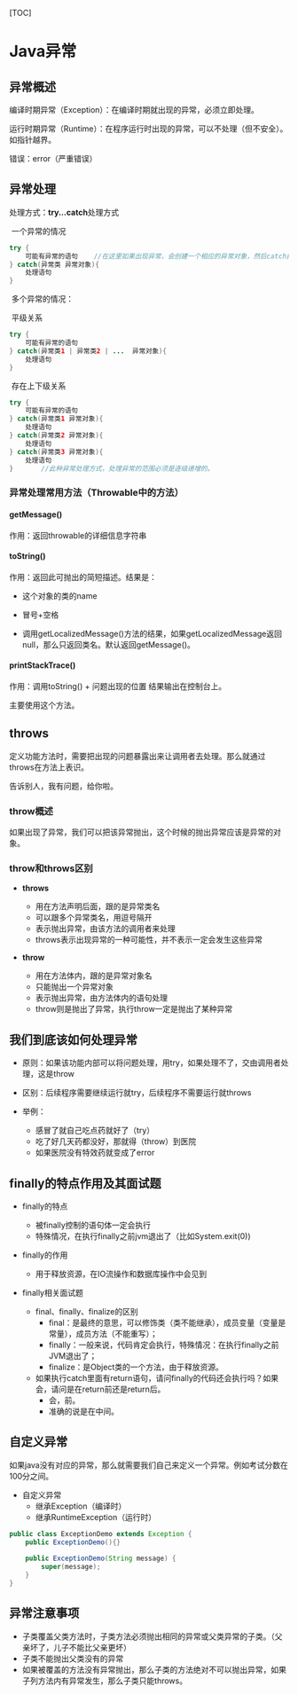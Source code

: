 [TOC]

# Java异常

## 异常概述

编译时期异常（Exception）：在编译时期就出现的异常，必须立即处理。

运行时期异常（Runtime）：在程序运行时出现的异常，可以不处理（但不安全）。如指针越界。

错误：error（严重错误）

## 异常处理

处理方式：**try...catch**处理方式

​	一个异常的情况

```java
try {
    可能有异常的语句	//在这里如果出现异常，会创建一个相应的异常对象，然后catch接收这个对象进行处理。
} catch(异常类 异常对象){
	处理语句
}
```

​	多个异常的情况：

​		平级关系

```java
try {
    可能有异常的语句
} catch(异常类1 | 异常类2 | ...  异常对象){
	处理语句
}
```

​		存在上下级关系

```java
try {
    可能有异常的语句
} catch(异常类1 异常对象){
	处理语句
} catch(异常类2 异常对象){
	处理语句
} catch(异常类3 异常对象){
	处理语句
}		//此种异常处理方式，处理异常的范围必须是逐级递增的。
```

### 异常处理常用方法（Throwable中的方法）

#### getMessage()

作用：返回throwable的详细信息字符串

#### toString()

作用：返回此可抛出的简短描述。结果是：

- 这个对象的类的name

- 冒号+空格

- 调用getLocalizedMessage()方法的结果，如果getLocalizedMessage返回null，那么只返回类名。默认返回getMessage()。

#### printStackTrace()

作用：调用toString() + 问题出现的位置	结果输出在控制台上。

主要使用这个方法。

## throws

定义功能方法时，需要把出现的问题暴露出来让调用者去处理。那么就通过throws在方法上表识。

告诉别人，我有问题，给你啦。

### throw概述

如果出现了异常，我们可以把该异常抛出，这个时候的抛出异常应该是异常的对象。

### throw和throws区别

- **throws**
  - 用在方法声明后面，跟的是异常类名
  - 可以跟多个异常类名，用逗号隔开
  - 表示抛出异常，由该方法的调用者来处理
  - throws表示出现异常的一种可能性，并不表示一定会发生这些异常

- **throw**
  - 用在方法体内，跟的是异常对象名
  - 只能抛出一个异常对象
  - 表示抛出异常，由方法体内的语句处理
  - throw则是抛出了异常，执行throw一定是抛出了某种异常

## 我们到底该如何处理异常

- 原则：如果该功能内部可以将问题处理，用try，如果处理不了，交由调用者处理，这是throw

- 区别：后续程序需要继续运行就try，后续程序不需要运行就throws

- 举例：
  - 感冒了就自己吃点药就好了（try）
  - 吃了好几天药都没好，那就得（throw）到医院
  - 如果医院没有特效药就变成了error

## finally的特点作用及其面试题

- finally的特点
  - 被finally控制的语句体一定会执行
  - 特殊情况，在执行finally之前jvm退出了（比如System.exit(0))

- finally的作用
  - 用于释放资源，在IO流操作和数据库操作中会见到

- finally相关面试题
  - final、finally、finalize的区别
    - final：是最终的意思，可以修饰类（类不能继承），成员变量（变量是常量），成员方法（不能重写）；
    - finally：一般来说，代码肯定会执行，特殊情况：在执行finally之前JVM退出了；
    - finalize：是Object类的一个方法，由于释放资源。
  - 如果执行catch里面有return语句，请问finally的代码还会执行吗？如果会，请问是在return前还是return后。
    - 会，前。
    - 准确的说是在中间。

## 自定义异常

如果java没有对应的异常，那么就需要我们自己来定义一个异常。例如考试分数在100分之间。

- 自定义异常
  - 继承Exception（编译时）
  - 继承RuntimeException（运行时）

```java
public class ExceptionDemo extends Exception {
	public ExceptionDemo(){}
	
	public ExceptionDemo(String message) {
		super(message);
	}
}
```

## 异常注意事项

- 子类覆盖父类方法时，子类方法必须抛出相同的异常或父类异常的子类。（父亲坏了，儿子不能比父亲更坏）
- 子类不能抛出父类没有的异常
- 如果被覆盖的方法没有异常抛出，那么子类的方法绝对不可以抛出异常，如果子列方法内有异常发生，那么子类只能throws。